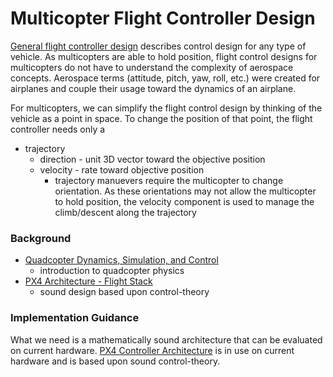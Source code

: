 Multicopter Flight Controller Design
================================================================================
[General flight controller design](../../docs/design.md) describes
control design for any type of vehicle. As multicopters are able to hold
position, flight control designs for multicopters do not have to understand the
complexity of aerospace concepts. Aerospace terms (attitude, pitch, yaw, roll,
etc.) were created for airplanes and couple their usage toward the dynamics of
an airplane.

For multicopters, we can simplify the flight control design by thinking of
the vehicle as a point in space. To change the position of that point,
the flight controller needs only a
* trajectory
    * direction - unit 3D vector toward the objective position
    * velocity - rate toward objective position
        * trajectory manuevers require the multicopter to change orientation.
          As these orientations may not allow the multicopter to hold position,
          the velocity component is used to manage the climb/descent along the
          trajectory




### Background
* [Quadcopter Dynamics, Simulation, and Control](https://andrew.gibiansky.com/downloads/pdf/Quadcopter%20Dynamics,%20Simulation,%20and%20Control.pdf)
    - introduction to quadcopter physics
* [PX4 Architecture - Flight Stack](https://docs.px4.io/main/en/concept/architecture.html#flight-stack)
    * sound design based upon control-theory


### Implementation Guidance
What we need is a mathematically sound architecture that can be evaluated on current hardware.
[PX4 Controller Architecture](https://docs.px4.io/main/en/flight_stack/controller_diagrams)
is in use on current hardware and is based upon sound control-theory.

